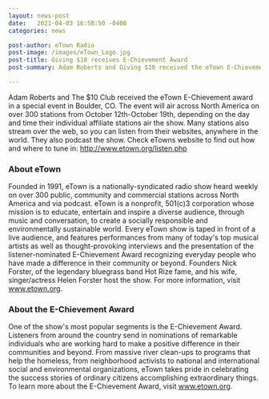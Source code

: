 ```yaml
---
layout: news-post
date:   2021-04-03 16:58:50 -0400
categories: news

post-author: eTown Radio
post-image: /images/eTown_Logo.jpg
post-title: Giving $10 receives E-Chievement Award
post-summary: Adam Roberts and Giving $10 received the eTown E-Chievement award in a special event in Boulder, CO.

---
```


Adam Roberts and The $10 Club received the eTown E-Chievement award in a special event in Boulder, CO. The event will air across North America on over 300 stations from October 12th-October 19th, depending on the day and time their individual affiliate stations air the show. Many stations also stream over the web, so you can listen from their websites, anywhere in the world. They also podcast the show. Check eTowns website to find out how and where to tune in: http://www.etown.org/listen.php

### About eTown
Founded in 1991, eTown is a nationally-syndicated radio show heard weekly on over 300 public, community and commercial stations across North America and via podcast. eTown is a nonprofit, 501(c)3 corporation whose mission is to educate, entertain and inspire a diverse audience, through music and conversation, to create a socially responsible and environmentally sustainable world. Every eTown show is taped in front of a live audience, and features performances from many of today's top musical artists as well as thought-provoking interviews and the presentation of the listener-nominated E-Chievement Award recognizing everyday people who have made a difference in their community or beyond. Founders Nick Forster, of the legendary bluegrass band Hot Rize fame, and his wife, singer/actress Helen Forster host the show. For more information, visit www.etown.org.

### About the E-Chievement Award
One of the show's most popular segments is the E-Chievement Award. Listeners from around the country send in nominations of remarkable individuals who are working hard to make a positive difference in their communities and beyond. From massive river clean-ups to programs that help the homeless, from neighborhood activists to national and international social and environmental organizations, eTown takes pride in celebrating the success stories of ordinary citizens accomplishing extraordinary things. To learn more about the E-Chievement Award, visit www.etown.org.
